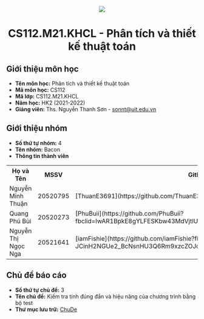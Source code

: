 <p align="center">
   <a href="https://www.uit.edu.vn/">
      <img src="https://i.imgur.com/WmMnSRt.png" border="none">
   </a>
</p>
<h1 align="center">
    CS112.M21.KHCL - Phân tích và thiết kế thuật toán
</h1>

<h2>
   Giới thiệu môn học   
</h2>

- **Tên môn học:** Phân tích và thiết kế thuật toán
- **Mã môn học:** CS112
- **Mã lớp:** CS112.M21.KHCL
- **Năm học:** HK2 (2021-2022)
- **Giảng viên:** Ths. Nguyễn Thanh Sơn - sonnt@uit.edu.vn

<h2>
   Giới thiệu nhóm
</h2>

- **Số thứ tự nhóm:** 4
- **Tên nhóm:** Bacon
- **Thông tin thành viên** 

<table align="center">
      <tr>
       <th>Họ và Tên</th>
       <th>MSSV</th>
       <th>Github</th>
       <th>Email</th>
      </tr>
      <tr>
       <td>Nguyễn Minh Thuận</td>
       <td>20520795</td>
       <td>[ThuanE3691](https://github.com/ThuanE3691)</td>
       <td>20520795@gm.uit.edu.vn</td>  
      </tr>
      <tr>
       <td>Quang Phú Bùi</td>
       <td>20520273</td>
       <td>[PhuBuii](https://github.com/PhuBuii?fbclid=IwAR1BpkE8gYLFESKbw43MdVjtlUaDdDsIfrbo5dh1ExHfg9TOvAtTQtEW3NM)</td>
       <td>20520273@gm.uit.edu.vn</td>  
      </tr>
      <tr>
       <td>Nguyễn Thị Ngọc Nga</td>
       <td>20521641</td>
       <td>[iamFishie](https://github.com/iamFishie?fbclid=IwAR2-JCinH2NGUe2_BcNsnHU3Q6Rm9xzcZOJcpBRF9WHUqfEJNjYUfzPs3Ws)</td>
       <td>20521641@gm.uit.edu.vn</td>  
      </tr>
</table>


<h2>
  Chủ đề báo cáo 
</h2>

- **Số thứ tự chủ đề:** 3
- **Tên chủ đề:** Kiếm tra tính đúng đắn và hiệu năng của chương trình bằng bộ test   
- **Thư mục lưu trữ:** [ChuDe](ChuDe)


